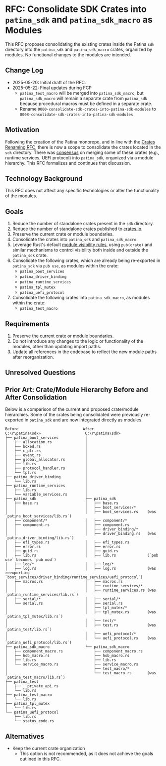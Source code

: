 # RFC: Consolidate SDK Crates into `patina_sdk` and `patina_sdk_macro` as Modules

This RFC proposes consolidating the existing crates inside the Patina `sdk`
directory into the `patina_sdk` and `patina_sdk_macro` crates, organized by
modules. No functional changes to the modules are intended.

## Change Log

- 2025-05-20: Initial draft of the RFC.
- 2025-05-22: Final updates during FCP
  - `patina_test_macro` will be merged into `patina_sdk_macro`, but
  `patina_sdk_macro` will remain a separate crate from `patina_sdk` because
  procedural macros must be defined in a separate crate.
  - Rename `0000-consolidate-sdk-crates-into-patina-sdk-modules` to
    `0008-consolidate-sdk-crates-into-patina-sdk-modules`

## Motivation

Following the creation of the Patina monorepo, and in line with the [Crates
Renaming RFC](0007-patina-crates-naming-and-categorization.md), there is now a
scope to consolidate the crates located in the `sdk` directory. There was
[consensus](https://github.com/OpenDevicePartnership/patina/pull/408#discussion_r2089478969)
on merging some of these crates (e.g., runtime services, UEFI protocol) into
`patina_sdk`, organized via a module hierarchy. This RFC formalizes and
continues that discussion.

## Technology Background

This RFC does not affect any specific technologies or alter the functionality of
the modules.

## Goals

1. Reduce the number of standalone crates present in the `sdk` directory.
2. Reduce the number of standalone crates published to [crates.io](https://crates.io).
3. Preserve the current crate or module boundaries.
4. Consolidate the crates into `patina_sdk` and `patina_sdk_macro`.
5. Leverage Rust's default [module visibility
   rules](https://doc.rust-lang.org/reference/visibility-and-privacy.html),
   using `pub(crate)` and similar mechanisms to control visibility both inside
   and outside the `patina_sdk` crate.
6. Consolidate the following crates, which are already being re-exported in
   `patina_sdk` via `pub use`, as modules within the crate:
   - `patina_boot_services`
   - `patina_driver_binding`
   - `patina_runtime_services`
   - `patina_tpl_mutex`
   - `patina_uefi_protocol`
7. Consolidate the following crates into `patina_sdk_macro`, as modules
   within the crate:
   - `patina_test_macro`

## Requirements

1. Preserve the current crate or module boundaries.
2. Do not introduce any changes to the logic or functionality of the modules,
   other than updating import paths.
3. Update all references in the codebase to reflect the new module paths after
   reorganization.

## Unresolved Questions

## Prior Art: Crate/Module Hierarchy Before and After Consolidation

Below is a comparison of the current and proposed crate/module hierarchies. Some
of the crates being consolidated were previously re-exported in `patina_sdk` and
are now integrated directly as modules.

```text
Before                             After
C:\r\patina\sdk>                    C:\r\patina\sdk>
├── patina_boot_services            │
│   ├── allocation.rs               │
│   ├── boxed.rs                    │
│   ├── c_ptr.rs                    │
│   ├── event.rs                    │
│   ├── global_allocator.rs         │
│   ├── lib.rs                      │
│   ├── protocol_handler.rs         │
│   └── tpl.rs                      │
├── patina_driver_binding           │
│   └── lib.rs                      │
├── patina_runtime_services         │
│   ├── lib.rs                      │
│   └── variable_services.rs        │
├── patina_sdk                      ├── patina_sdk
│   ├── base.rs                     │   ├── base.rs
│   │                               │   ├── boot_services/*
│   │                               │   ├── boot_services.rs    (was `patina_boot_services/lib.rs`)
│   ├── component/*                 │   ├── component/*
│   ├── component.rs                │   ├── component.rs
│   │                               │   ├── driver_binding/*
│   │                               │   ├── driver_binding.rs   (was `patina_driver_binding/lib.rs`)
│   ├── efi_types.rs                │   ├── efi_types.rs
│   ├── error.rs                    │   ├── error.rs
│   ├── guid.rs                     │   ├── guid.rs
│   ├── lib.rs                      │   ├── lib.rs              (`pub use` becomes `pub mod`)
│   ├── log/*                       │   ├── log/*
│   ├── log.rs                      │   ├── log.rs              (was reexporting `boot_services/driver_binding/runtime_services/uefi_protocol`)
│   ├── macros.rs                   │   ├── macros.rs
│   │                               │   ├── runtime_services/*
│   │                               │   ├── runtime_services.rs (was `patina_runtime_services/lib.rs`)
│   ├── serial/*                    │   ├── serial/*
│   └── serial.rs                   │   ├── serial.rs
│                                   │   ├── tpl_mutex/*
│                                   │   ├── tpl_mutex.rs        (was `patina_tpl_mutex/lib.rs`)
│                                   │   ├── test/*
│                                   │   ├── test.rs             (was `patina_test/lib.rs`)
│                                   │   ├── uefi_protocol/*
│                                   │   └── uefi_protocol.rs    (was `patina_uefi_protocol/lib.rs`)
├── patina_sdk_macro                └── patina_sdk_macro
│   ├── component_macro.rs              ├── component_macro.rs
│   ├── hob_macro.rs                    ├── hob_macro.rs
│   ├── lib.rs                          ├── lib.rs
│   └── service_macro.rs                ├── service_macro.rs
│                                       ├── test_macro/*
│                                       └── test_macro.rs       (was `patina_test_macro/lib.rs`)
├── patina_test
│   ├── __private_api.rs
│   └── lib.rs
├── patina_test_macro
│   └── lib.rs
├── patina_tpl_mutex
│   └── lib.rs
└── patina_uefi_protocol
    ├── lib.rs
    └── status_code.rs
```

## Alternatives

- Keep the current crate organization
  - This option is not recommended, as it does not achieve the goals outlined in
    this RFC.
